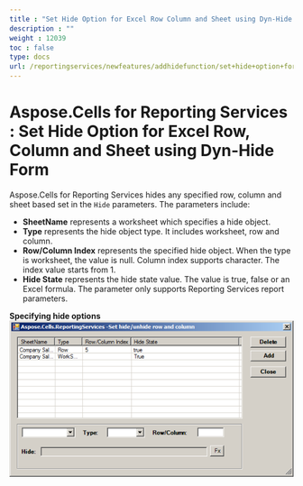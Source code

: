 ```yaml
---
title : "Set Hide Option for Excel Row Column and Sheet using Dyn-Hide Form" 
description : "" 
weight : 12039 
toc : false
type: docs
url: /reportingservices/newfeatures/addhidefunction/set+hide+option+for+excel+row+column+and+sheet+using+dyn-hide+form/
---
```


# Aspose.Cells for Reporting Services : Set Hide Option for Excel Row, Column and Sheet using Dyn-Hide Form


Aspose.Cells for Reporting Services hides any specified row, column and sheet based set in the `Hide` parameters. The parameters include:

*   **SheetName** represents a worksheet which specifies a hide object.
*   **Type** represents the hide object type. It includes worksheet, row and column.
*   **Row/Column Index** represents the specified hide object. When the type is worksheet, the value is null. Column index supports character. The index value starts from 1.
*   **Hide State** represents the hide state value. The value is true, false or an Excel formula. The parameter only supports Reporting Services report parameters.

**Specifying hide options**  
![image](6193404.png)

